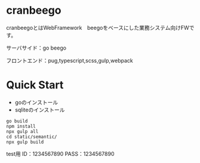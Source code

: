 # cranbeego
cranbeegoとはWebFramework　beegoをベースにした業務システム向けFWです。

サーバサイド：go beego

フロントエンド：pug,typescript,scss,gulp,webpack

# Quick Start

- goのインストール
- sqliteのインストール

```
go build
npm install
npx gulp all
cd static/semantic/
npx gulp build
```

test用
ID：1234567890
PASS：1234567890